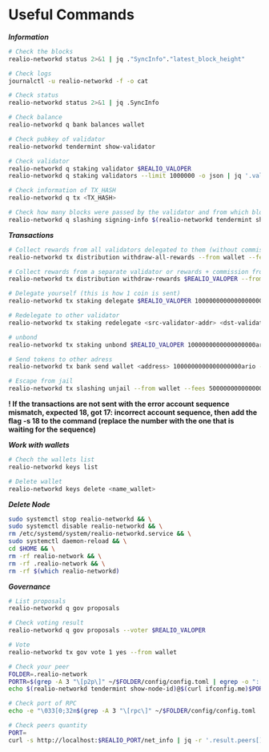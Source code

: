 # Useful Commands

_**Information**_

```bash
# Check the blocks
realio-networkd status 2>&1 | jq ."SyncInfo"."latest_block_height"
```

```bash
# Check logs
journalctl -u realio-networkd -f -o cat
```

```bash
# Check status
realio-networkd status 2>&1 | jq .SyncInfo
```

```bash
# Check balance
realio-networkd q bank balances wallet
```

```bash
# Check pubkey of validator
realio-networkd tendermint show-validator
```

```bash
# Check validator
realio-networkd q staking validator $REALIO_VALOPER
realio-networkd q staking validators --limit 1000000 -o json | jq '.validators[] | select(.description.moniker="$REALIO_VALOPER")' | jq
```

```bash
# Check information of TX_HASH
realio-networkd q tx <TX_HASH>
```

```bash
# Check how many blocks were passed by the validator and from which block the asset
realio-networkd q slashing signing-info $(realio-networkd tendermint show-validator)
```

_**Transactions**_

```bash
# Collect rewards from all validators delegated to them (without commission)
realio-networkd tx distribution withdraw-all-rewards --from wallet --fees 5000000000000000ario --gas=300000 -y
```

```bash
# Collect rewards from a separate validator or rewards + commission from your own validator
realio-networkd tx distribution withdraw-rewards $REALIO_VALOPER --from wallet --fees 5000000000000000ario --gas=300000 --commission -y
```

```bash
# Delegate yourself (this is how 1 coin is sent)
realio-networkd tx staking delegate $REALIO_VALOPER 1000000000000000000ario --from wallet --fees 5000000000000000ario --gas=300000 -y
```

```bash
# Redelegate to other validator
realio-networkd tx staking redelegate <src-validator-addr> <dst-validator-addr> 1000000000000000000ario --from wallet --fees 5000000000000000ario --gas=300000 -y
```

```bash
# unbond 
realio-networkd tx staking unbond $REALIO_VALOPER 1000000000000000000ario --from wallet --fees 5000000000000000ario --gas=300000 -y
```

```bash
# Send tokens to other adress
realio-networkd tx bank send wallet <address> 1000000000000000000ario --fees 5000000000000000ario --gas=300000 -y
```

```bash
# Escape from jail
realio-networkd tx slashing unjail --from wallet --fees 5000000000000000ario --gas=300000 -y
```

**! If the transactions are not sent with the error account sequence mismatch, expected 18, got 17: incorrect account sequence, then add the flag -s 18 to the command (replace the number with the one that is waiting for the sequence)**

_**Work with wallets**_

```bash
# Chech the wallets list
realio-networkd keys list
```

```bash
# Delete wallet
realio-networkd keys delete <name_wallet>
```

_**Delete Node**_

```bash
sudo systemctl stop realio-networkd && \
sudo systemctl disable realio-networkd && \
rm /etc/systemd/system/realio-networkd.service && \
sudo systemctl daemon-reload && \
cd $HOME && \
rm -rf realio-network && \
rm -rf .realio-network && \
rm -rf $(which realio-networkd)
```

_**Governance**_

```bash
# List proposals
realio-networkd q gov proposals
```

```bash
# Check voting result
realio-networkd q gov proposals --voter $REALIO_VALOPER
```

```bash
# Vote 
realio-networkd tx gov vote 1 yes --from wallet
```

```bash
# Check your peer
FOLDER=.realio-network
PORTR=$(grep -A 3 "\[p2p\]" ~/$FOLDER/config/config.toml | egrep -o ":[0-9]+") && \
echo $(realio-networkd tendermint show-node-id)@$(curl ifconfig.me)$PORTR
```

```bash
# Check port of RPC
echo -e "\033[0;32m$(grep -A 3 "\[rpc\]" ~/$FOLDER/config/config.toml | egrep -o ":[0-9]+")\033[0m"
```

```bash
# Check peers quantity
PORT=
curl -s http://localhost:$REALIO_PORT/net_info | jq -r '.result.peers[] | "\(.node_info.id)@\(.remote_ip):\(.node_info.listen_addr | split(":")[2])"' | wc -l
```

